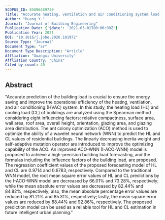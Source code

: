 ```yaml
---
SCOPUS_ID: 85096489730
Title: "Accurate heating, ventilation and air conditioning system load prediction for residential buildings using improved ant colony optimization and wavelet neural network"
Author: "Huang Y."
Journal: "Journal of Building Engineering"
Publication Date: {'$date': '2021-03-01T00:00:00Z'}
Publication Year: 2021
DOI: "10.1016/j.jobe.2020.101972"
Source Type: "Journal"
Document Type: "ar"
Document Type Description: "Article"
Affliation: "Guangxi University"
Affliation Country: "China"
Cited by count: 40
---
```


## Abstract
"Accurate prediction of the building load is crucial to ensure the energy saving and improve the operational efficiency of the heating, ventilation, and air conditioning (HVAC) system. In this study, the heating load (HL) and cooling load (CL) of buildings are analyzed using the Spearman method considering eight influencing factors: relative compactness, surface area, wall area, roof area, overall height, orientation, glazing area, and glazing area distribution. The ant colony optimization (ACO) method is used to optimize the ability of a wavelet neural network (WNN) to predict the HL and CL values of residential buildings. The linearly decreasing inertia weight and self-adaptive mutation operator are introduced to improve the optimizing capability of the ACO. An improved ACO-WNN (I-ACO-WNN) model is proposed to achieve a high-precision building load forecasting, and the formulas including the influence factors of the building load, are proposed. The regression coefficient values of the proposed forecasting model of HL and CL are 0.9714 and 0.9783, respectively. Compared to the traditional WNN model, the root mean square error values of HL and CL predictions by the I-ACO-WNN model are decreased by 66.01% and 73.28%, respectively; while the mean absolute error values are decreased by 82.44% and 84.82%, respectively; also, the mean absolute percentage error values are reduced by 81.21% and 85.31%, respectively; lastly, the mean square error values are reduced by 88.44% and 92.86%, respectively. The proposed prediction model can be used as a reliable tool for HL and CL estimation in future intelligent urban planning."
